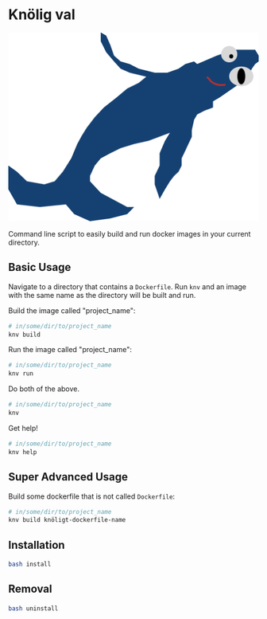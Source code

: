 # Knölig val

![](./knv.png)

Command line script to easily build and run docker images in your current directory.

## Basic Usage
Navigate to a directory that contains a `Dockerfile`. Run `knv` and an image with the same name as the directory will be built and run.

Build the image called "project_name":
```bash
# in/some/dir/to/project_name
knv build
```

Run the image called "project_name":
```bash
# in/some/dir/to/project_name
knv run
```

Do both of the above.
```bash
# in/some/dir/to/project_name
knv
```

Get help!
```bash
# in/some/dir/to/project_name
knv help
```

## Super Advanced Usage
Build some dockerfile that is not called `Dockerfile`:
```bash
# in/some/dir/to/project_name
knv build knöligt-dockerfile-name
```

## Installation
```bash
bash install
```

## Removal
```bash
bash uninstall
```
